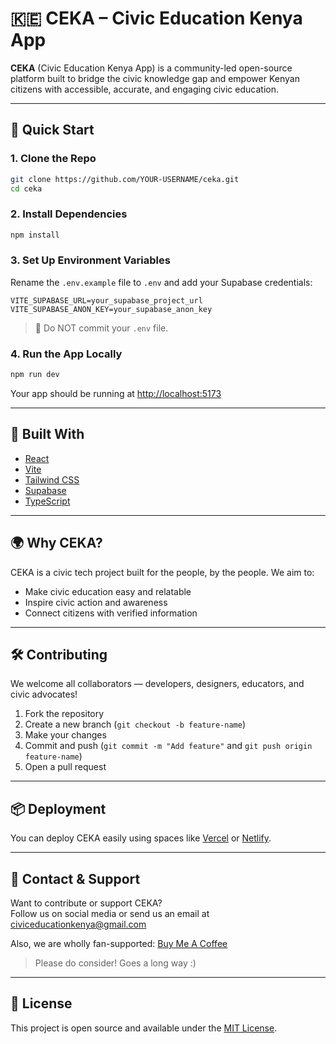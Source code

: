 # 🇰🇪 CEKA – Civic Education Kenya App

**CEKA** (Civic Education Kenya App) is a community-led open-source platform built to bridge the civic knowledge gap and empower Kenyan citizens with accessible, accurate, and engaging civic education.

---

## 🚀 Quick Start

### 1. Clone the Repo

```bash
git clone https://github.com/YOUR-USERNAME/ceka.git
cd ceka
```

### 2. Install Dependencies

```bash
npm install
```

### 3. Set Up Environment Variables

Rename the `.env.example` file to `.env` and add your Supabase credentials:

```env
VITE_SUPABASE_URL=your_supabase_project_url
VITE_SUPABASE_ANON_KEY=your_supabase_anon_key
```

> 🔐 Do NOT commit your `.env` file.

### 4. Run the App Locally

```bash
npm run dev
```

Your app should be running at [http://localhost:5173](http://localhost:5173)

---

## 🧠 Built With

- [React](https://react.dev/)
- [Vite](https://vitejs.dev/)
- [Tailwind CSS](https://tailwindcss.com/)
- [Supabase](https://supabase.com/)
- [TypeScript](https://www.typescriptlang.org/)

---

## 🌍 Why CEKA?

CEKA is a civic tech project built for the people, by the people. We aim to:
- Make civic education easy and relatable
- Inspire civic action and awareness
- Connect citizens with verified information

---

## 🛠️ Contributing

We welcome all collaborators — developers, designers, educators, and civic advocates!

1. Fork the repository
2. Create a new branch (`git checkout -b feature-name`)
3. Make your changes
4. Commit and push (`git commit -m "Add feature"` and `git push origin feature-name`)
5. Open a pull request

---

## 📦 Deployment

You can deploy CEKA easily using spaces like [Vercel](https://vercel.com/) or [Netlify](https://www.netlify.com/).

---

## 💬 Contact & Support

Want to contribute or support CEKA?  
Follow us on social media or send us an email at [civiceducationkenya@gmail.com](https://mail.google.com/mail/?extsrc=mailto&url=mailto%3Aciviceducationkenya%40gmail.com%3Fsubject%3DRE%3A%26body%3DDear%2520CEK%2C)

Also, we are wholly fan-supported: [Buy Me A Coffee](https://ko-fi.com/civiceducationkenya)

> Please do consider! Goes a long way :)

---

## 📄 License

This project is open source and available under the [MIT License](LICENSE).
